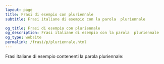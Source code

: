```yaml
---
layout: page
title: Frasi di esempio con pluriennale 
subtitle: Frasi italiane di esempio con la parola  pluriennale

og_title: Frasi di esempio con pluriennale 
og_description: Frasi italiane di esempio con la parola  pluriennale
og_type: website
permalink: /frasi/p/pluriennale.html
---
```


Frasi italiane di esempio contenenti la parola pluriennale:


